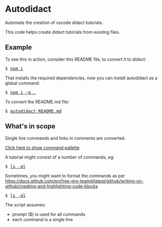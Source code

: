 # Autodidact

Automate the creation of vscode didact tutorials.

This code helps create didact tutorials from existing files.

## Example

To see this in action, consider this README file, to convert it to didact:

<pre>$ <a href=didact://?commandId=vscode.didact.sendNamedTerminalAString&text=bash$$npm%20i>npm i</a></pre>

That installs the required dependencies, now you can install autodidact as a global command:

<pre>$ <a href=didact://?commandId=vscode.didact.sendNamedTerminalAString&text=bash$$npm%20i%20-g%20.>npm i -g .</a></pre>


To convert the README.md file:

<pre>$ <a href=didact://?commandId=vscode.didact.sendNamedTerminalAString&text=bash$$autodidact%20README.md>autodidact README.md</a></pre>

## What's in scope

Single line commands and links in comments are converted.

[Click here to show command pallette](didact://?commandId=workbench.action.showCommands)

A tutorial might consist of a number of commands, eg:

<pre>$ <a href=didact://?commandId=vscode.didact.sendNamedTerminalAString&text=bash$$ls%20-al>ls -al</a></pre>

Sometimes, you might want to format the commands as per https://docs.github.com/en/free-pro-team@latest/github/writing-on-github/creating-and-highlighting-code-blocks

<pre>$ <a href=didact://?commandId=vscode.didact.sendNamedTerminalAString&text=bash$$ls%20-al>ls -al</a></pre>

The script assumes:

* prompt ($) is used for all commands
* each command is a single line
